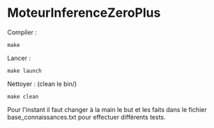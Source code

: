 # MoteurInferenceZeroPlus

Compiler :

    make

Lancer :

    make launch

Nettoyer : (clean le bin/)

    make clean


Pour l'instant il faut changer à la main le but et les faits dans le fichier base_connaissances.txt pour effectuer différents tests.


